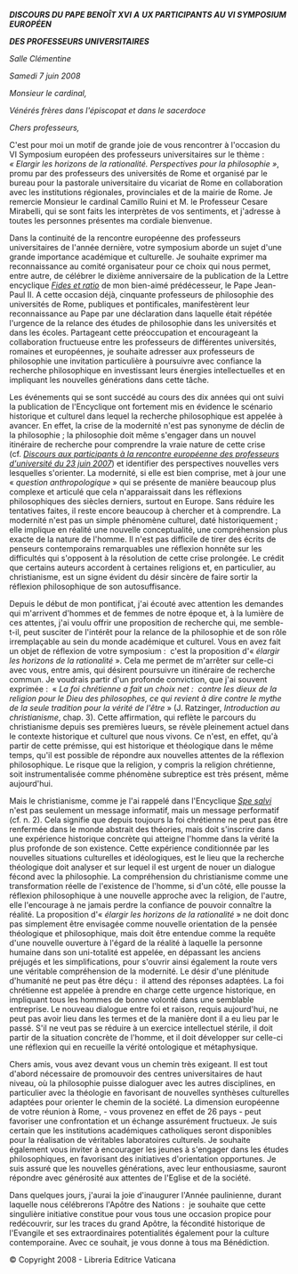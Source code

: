 ***DISCOURS DU PAPE BENOÎT XVI*** ***A*** ***UX PARTICIPANTS AU VI SYMPOSIUM EUROPÉEN***

***DES PROFESSEURS UNIVERSITAIRES***

*Salle Clémentine*

*Samedi 7 juin 2008*

*Monsieur le cardinal,*

*Vénérés frères dans l'épiscopat et dans le sacerdoce*

*Chers professeurs,*

C'est pour moi un motif de grande joie de vous rencontrer à l'occasion du VI Symposium européen des professeurs universitaires sur le thème :  *« *Elargir les horizons de la rationalité. Perspectives pour la philosophie* »*, promu par des professeurs des universités de Rome et organisé par le bureau pour la pastorale universitaire du vicariat de Rome en collaboration avec les institutions régionales, provinciales et de la mairie de Rome. Je remercie Monsieur le cardinal Camillo Ruini et M. le Professeur Cesare Mirabelli, qui se sont faits les interprètes de vos sentiments, et j'adresse à toutes les personnes présentes ma cordiale bienvenue.

Dans la continuité de la rencontre européenne des professeurs universitaires de l'année dernière, votre symposium aborde un sujet d'une grande importance académique et culturelle. Je souhaite exprimer ma reconnaissance au comité organisateur pour ce choix qui nous permet, entre autre, de célébrer le dixième anniversaire de la publication de la Lettre encyclique *[Fides et ratio](http://www.vatican.va/edocs/FRA0075/_INDEX.HTM)* de mon bien-aimé prédécesseur, le Pape Jean-Paul II. A cette occasion déjà, cinquante professeurs de philosophie des universités de Rome, publiques et pontificales, manifestèrent leur reconnaissance au Pape par une déclaration dans laquelle était répétée l'urgence de la relance des études de philosophie dans les universités et dans les écoles. Partageant cette préoccupation et encourageant la collaboration fructueuse entre les professeurs de différentes universités, romaines et européennes, je souhaite adresser aux professeurs de philosophie une invitation particulière à poursuivre avec confiance la recherche philosophique en investissant leurs énergies intellectuelles et en impliquant les nouvelles générations dans cette tâche.

Les événements qui se sont succédé au cours des dix années qui ont suivi la publication de l'Encyclique ont fortement mis en évidence le scénario historique et culturel dans lequel la recherche philosophique est appelée à avancer. En effet, la crise de la modernité n'est pas synonyme de déclin de la philosophie ; la philosophie doit même s'engager dans un nouvel itinéraire de recherche pour comprendre la vraie nature de cette crise (cf. *[Discours aux participants à la rencontre européenne des professeurs d'université du 23 juin 2007](/content/benedict-xvi/fr/speeches/2007/june/documents/hf_ben-xvi_spe_20070623_european-univ.html)*) et identifier des perspectives nouvelles vers lesquelles s'orienter. La modernité, si elle est bien comprise, met à jour une « *question anthropologique* » qui se présente de manière beaucoup plus complexe et articulé que cela n'apparaissait dans les réflexions philosophiques des siècles derniers, surtout en Europe. Sans réduire les tentatives faites, il reste encore beaucoup à chercher et à comprendre. La modernité n'est pas un simple phénomène culturel, daté historiquement ; elle implique en réalité une nouvelle conceptualité, une compréhension plus exacte de la nature de l'homme. Il n'est pas difficile de tirer des écrits de penseurs contemporains remarquables une réflexion honnête sur les difficultés qui s'opposent à la résolution de cette crise prolongée. Le crédit que certains auteurs accordent à certaines religions et, en particulier, au christianisme, est un signe évident du désir sincère de faire sortir la réflexion philosophique de son autosuffisance.

Depuis le début de mon pontificat, j'ai écouté avec attention les demandes qui m'arrivent d'hommes et de femmes de notre époque et, à la lumière de ces attentes, j'ai voulu offrir une proposition de recherche qui, me semble-t-il, peut susciter de l'intérêt pour la relance de la philosophie et de son rôle irremplaçable au sein du monde académique et culturel. Vous en avez fait un objet de réflexion de votre symposium :  c'est la proposition d'« *élargir les horizons de la rationalité* ». Cela me permet de m'arrêter sur celle-ci avec vous, entre amis, qui désirent poursuivre un itinéraire de recherche commun. Je voudrais partir d'un profonde conviction, que j'ai souvent exprimée :  « *La foi chrétienne a fait un choix net :  contre les dieux de la religion pour le Dieu des philosophes, ce qui revient à dire contre le mythe de la seule tradition pour la vérité de l'être* » (J. Ratzinger, *Introduction au christianisme*, chap. 3). Cette affirmation, qui reflète le parcours du christianisme depuis ses premières lueurs, se révèle pleinement actuel dans le contexte historique et culturel que nous vivons. Ce n'est, en effet, qu'à partir de cette prémisse, qui est historique et théologique dans le même temps, qu'il est possible de répondre aux nouvelles attentes de la réflexion philosophique. Le risque que la religion, y compris la religion chrétienne, soit instrumentalisée comme phénomène subreptice est très présent, même aujourd'hui.

Mais le christianisme, comme je l'ai rappelé dans l'Encyclique *[Spe salvi](/content/benedict-xvi/fr/encyclicals/documents/hf_ben-xvi_enc_20071130_spe-salvi.html)* n'est pas seulement un message informatif, mais un message performatif (cf. n. 2). Cela signifie que depuis toujours la foi chrétienne ne peut pas être renfermée dans le monde abstrait des théories, mais doit s'inscrire dans une expérience historique concrète qui atteigne l'homme dans la vérité la plus profonde de son existence. Cette expérience conditionnée par les nouvelles situations culturelles et idéologiques, est le lieu que la recherche théologique doit analyser et sur lequel il est urgent de nouer un dialogue fécond avec la philosophie. La compréhension du christianisme comme une transformation réelle de l'existence de l'homme, si d'un côté, elle pousse la réflexion philosophique à une nouvelle approche avec la religion, de l'autre, elle l'encourage à ne jamais perdre la confiance de pouvoir connaître la réalité. La proposition d'« *élargir les horizons de la rationalité* » ne doit donc pas simplement être envisagée comme nouvelle orientation de la pensée théologique et philosophique, mais doit être entendue comme la requête d'une nouvelle ouverture à l'égard de la réalité à laquelle la personne humaine dans son uni-totalité est appelée, en dépassant les anciens préjugés et les simplifications, pour s'ouvrir ainsi également la route vers une véritable compréhension de la modernité. Le désir d'une plénitude d'humanité ne peut pas être déçu :  il attend des réponses adaptées. La foi chrétienne est appelée à prendre en charge cette urgence historique, en impliquant tous les hommes de bonne volonté dans une semblable entreprise. Le nouveau dialogue entre foi et raison, requis aujourd'hui, ne peut pas avoir lieu dans les termes et de la manière dont il a eu lieu par le passé. S'il ne veut pas se réduire à un exercice intellectuel stérile, il doit partir de la situation concrète de l'homme, et il doit développer sur celle-ci une réflexion qui en recueille la vérité ontologique et métaphysique.

Chers amis, vous avez devant vous un chemin très exigeant. Il est tout d'abord nécessaire de promouvoir des centres universitaires de haut niveau, où la philosophie puisse dialoguer avec les autres disciplines, en particulier avec la théologie en favorisant de nouvelles synthèses culturelles adaptées pour orienter le chemin de la société. La dimension européenne de votre réunion à Rome, - vous provenez en effet de 26 pays - peut favoriser une confrontation et un échange assurément fructueux. Je suis certain que les institutions académiques catholiques seront disponibles pour la réalisation de véritables laboratoires culturels. Je souhaite également vous inviter à encourager les jeunes à s'engager dans les études philosophiques, en favorisant des initiatives d'orientation opportunes. Je suis assuré que les nouvelles générations, avec leur enthousiasme, sauront répondre avec générosité aux attentes de l'Eglise et de la société.

Dans quelques jours, j'aurai la joie d'inaugurer l'Année paulinienne, durant laquelle nous célébrerons l'Apôtre des Nations :  je souhaite que cette singulière initiative constitue pour vous tous une occasion propice pour redécouvrir, sur les traces du grand Apôtre, la fécondité historique de l'Evangile et ses extraordinaires potentialités également pour la culture contemporaine. Avec ce souhait, je vous donne à tous ma Bénédiction.

© Copyright 2008 - Libreria Editrice Vaticana